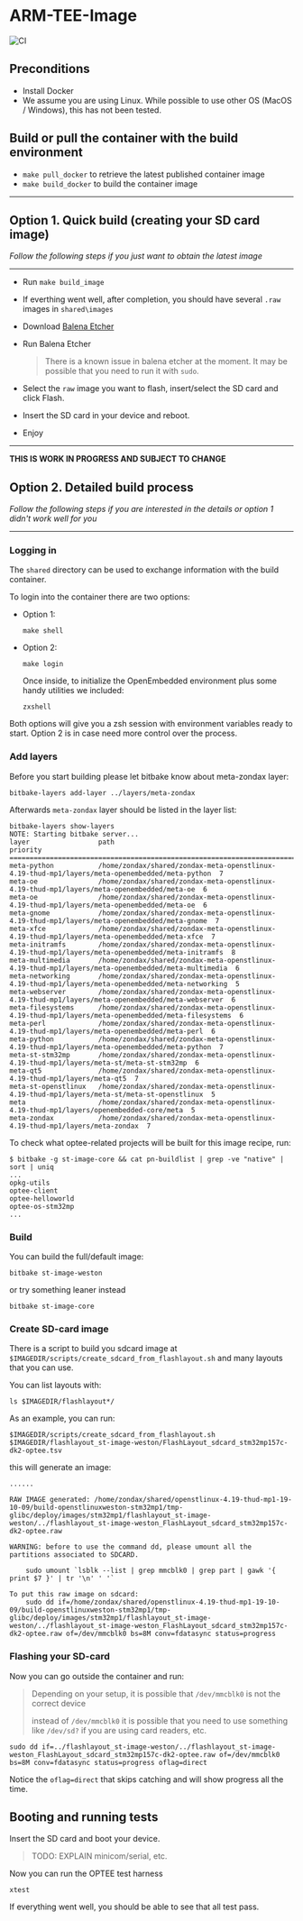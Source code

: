 # ARM-TEE-Image
![CI](https://github.com/Zondax/ARM-TEE-Image/workflows/CI/badge.svg?branch=master)

## Preconditions

- Install Docker
- We assume you are using Linux. While possible to use other OS (MacOS /
  Windows), this has not been tested.

## Build or pull the container with the build environment

- `make pull_docker` to retrieve the latest published container image
- `make build_docker` to build the container image

-------
## Option 1. Quick build (creating your SD card image)

*Follow the following steps if you just want to obtain the latest image*

-------

- Run `make build_image`

- If everthing went well, after completion, you should have several `.raw`
  images in `shared\images`
- Download [Balena Etcher](https://www.balena.io/etcher)
- Run Balena Etcher
    > There is a known issue in balena etcher at the moment. It may be possible
    > that you need to run it with `sudo`.
- Select the `raw` image you want to flash, insert/select the SD card and click
  Flash.
- Insert the SD card in your device and reboot.
- Enjoy

-------

**THIS IS WORK IN PROGRESS AND SUBJECT TO CHANGE**

## Option 2. Detailed build process

*Follow the following steps if you are interested in the details or option 1
didn't work well for you*

--------

### Logging in

The `shared` directory can be used to exchange information with the build container.

To login into the container there are two options:

- Option 1:
  ```
  make shell
  ```

- Option 2:
  ```
  make login
  ```

  Once inside, to initialize the OpenEmbedded environment plus some handy utilities we included:
  ```
  zxshell
  ```

Both options will give you a zsh session with environment variables ready to start. Option 2 is in case need more control over the process.

### Add layers

Before you start building please let bitbake know about meta-zondax layer:

```
bitbake-layers add-layer ../layers/meta-zondax
```

Afterwards `meta-zondax` layer should be listed in the layer list:
```
bitbake-layers show-layers
NOTE: Starting bitbake server...
layer                 path                                      priority
==========================================================================
meta-python           /home/zondax/shared/zondax-meta-openstlinux-4.19-thud-mp1/layers/meta-openembedded/meta-python  7
meta-oe               /home/zondax/shared/zondax-meta-openstlinux-4.19-thud-mp1/layers/meta-openembedded/meta-oe  6
meta-oe               /home/zondax/shared/zondax-meta-openstlinux-4.19-thud-mp1/layers/meta-openembedded/meta-oe  6
meta-gnome            /home/zondax/shared/zondax-meta-openstlinux-4.19-thud-mp1/layers/meta-openembedded/meta-gnome  7
meta-xfce             /home/zondax/shared/zondax-meta-openstlinux-4.19-thud-mp1/layers/meta-openembedded/meta-xfce  7
meta-initramfs        /home/zondax/shared/zondax-meta-openstlinux-4.19-thud-mp1/layers/meta-openembedded/meta-initramfs  8
meta-multimedia       /home/zondax/shared/zondax-meta-openstlinux-4.19-thud-mp1/layers/meta-openembedded/meta-multimedia  6
meta-networking       /home/zondax/shared/zondax-meta-openstlinux-4.19-thud-mp1/layers/meta-openembedded/meta-networking  5
meta-webserver        /home/zondax/shared/zondax-meta-openstlinux-4.19-thud-mp1/layers/meta-openembedded/meta-webserver  6
meta-filesystems      /home/zondax/shared/zondax-meta-openstlinux-4.19-thud-mp1/layers/meta-openembedded/meta-filesystems  6
meta-perl             /home/zondax/shared/zondax-meta-openstlinux-4.19-thud-mp1/layers/meta-openembedded/meta-perl  6
meta-python           /home/zondax/shared/zondax-meta-openstlinux-4.19-thud-mp1/layers/meta-openembedded/meta-python  7
meta-st-stm32mp       /home/zondax/shared/zondax-meta-openstlinux-4.19-thud-mp1/layers/meta-st/meta-st-stm32mp  6
meta-qt5              /home/zondax/shared/zondax-meta-openstlinux-4.19-thud-mp1/layers/meta-qt5  7
meta-st-openstlinux   /home/zondax/shared/zondax-meta-openstlinux-4.19-thud-mp1/layers/meta-st/meta-st-openstlinux  5
meta                  /home/zondax/shared/zondax-meta-openstlinux-4.19-thud-mp1/layers/openembedded-core/meta  5
meta-zondax           /home/zondax/shared/zondax-meta-openstlinux-4.19-thud-mp1/layers/meta-zondax  7
```

To check what optee-related projects will be built for this image recipe, run:
```
$ bitbake -g st-image-core && cat pn-buildlist | grep -ve "native" | sort | uniq
...
opkg-utils
optee-client
optee-helloworld
optee-os-stm32mp
...
```
### Build

You can build the full/default image:
```
bitbake st-image-weston
```

or try something leaner instead
```
bitbake st-image-core
```

### Create SD-card image

There is a script to build you sdcard image at
`$IMAGEDIR/scripts/create_sdcard_from_flashlayout.sh` and many layouts that you
can use.

You can list layouts with:
```
ls $IMAGEDIR/flashlayout*/
```

As an example, you can run:
```
$IMAGEDIR/scripts/create_sdcard_from_flashlayout.sh $IMAGEDIR/flashlayout_st-image-weston/FlashLayout_sdcard_stm32mp157c-dk2-optee.tsv
```

this will generate an image:
```
......

RAW IMAGE generated: /home/zondax/shared/openstlinux-4.19-thud-mp1-19-10-09/build-openstlinuxweston-stm32mp1/tmp-glibc/deploy/images/stm32mp1/flashlayout_st-image-weston/../flashlayout_st-image-weston_FlashLayout_sdcard_stm32mp157c-dk2-optee.raw

WARNING: before to use the command dd, please umount all the partitions associated to SDCARD.

    sudo umount `lsblk --list | grep mmcblk0 | grep part | gawk '{ print $7 }' | tr '\n' ' '`

To put this raw image on sdcard:
    sudo dd if=/home/zondax/shared/openstlinux-4.19-thud-mp1-19-10-09/build-openstlinuxweston-stm32mp1/tmp-glibc/deploy/images/stm32mp1/flashlayout_st-image-weston/../flashlayout_st-image-weston_FlashLayout_sdcard_stm32mp157c-dk2-optee.raw of=/dev/mmcblk0 bs=8M conv=fdatasync status=progress
```

### Flashing your SD-card

Now you can go outside the container and run:

> Depending on your setup, it is possible that `/dev/mmcblk0` is not the correct
>device
>
>instead of `/dev/mmcblk0` it is possible that you need to use something like
>`/dev/sd?` if you are using card readers, etc.

```
sudo dd if=../flashlayout_st-image-weston/../flashlayout_st-image-weston_FlashLayout_sdcard_stm32mp157c-dk2-optee.raw of=/dev/mmcblk0 bs=8M conv=fdatasync status=progress oflag=direct
```
Notice the `oflag=direct` that skips catching and will show progress all the time.

## Booting and running tests

Insert the SD card and boot your device.

> TODO: EXPLAIN minicom/serial, etc.

Now you can run the OPTEE test harness

```
xtest
```

If everything went well, you should be able to see that all test pass.
